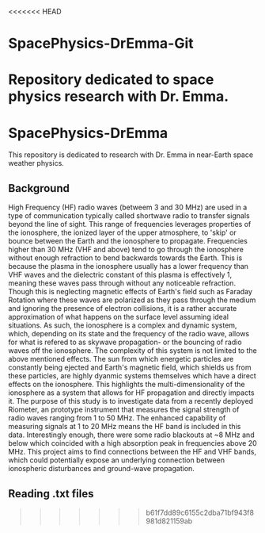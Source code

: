 <<<<<<< HEAD
# SpacePhysics-DrEmma-Git
Repository dedicated to space physics research with Dr. Emma.
=======
# SpacePhysics-DrEmma
This repository is dedicated to research with Dr. Emma in near-Earth space weather physics.

## Background 

High Frequency (HF) radio waves (betweem 3 and 30 MHz) are used in a type of communication typically called shortwave radio to transfer signals beyond the line of sight. This range of frequencies leverages properties of the ionosphere, the ionized layer of the upper atmosphere, to 'skip' or bounce between the Earth and the ionosphere to propagate. Frequencies higher than 30 MHz (VHF and above) tend to go through the ionosphere without enough refraction to bend backwards towards the Earth. This is because the plasma in the ionosphere usually has a lower frequency than VHF waves and the dielectric constant of this plasma is effectively 1, meaning these waves pass through without any noticeable refraction. Though this is neglecting magnetic effects of Earth's field such as Faraday Rotation where these waves are polarized as they pass through the medium and ignoring the presence of electron collisions, it is a rather accurate approximation of what happens on the surface level assuming ideal situations. As such, the ionosphere is a complex and dynamic system, which, depending on its state and the frequency of the radio wave, allows for what is refered to as skywave propagation- or the bouncing of radio waves off the ionosphere. The complexity of this system is not limited to the above mentioned effects. The sun from which energetic particles are constantly being ejected and Earth's magnetic field, which shields us from these particles, are highly dyanmic systems themselves which have a direct effects on the ionosphere. This highlights the multi-dimensionality of the ionosphere as a system that allows for HF propagation and directly impacts it. The purpose of this study is to investigate data from a recently deployed Riometer, an prototype instrument that measures the signal strength of radio waves ranging from 1 to 50 MHz. The enhanced capability of measuring signals at 1 to 20 MHz means the HF band is included in this data. Interestingly enough, there were some radio blackouts at ~8 MHz and below which coincided with a high absorption peak in frequencies above 20 MHz. This project aims to find connections between the HF and VHF bands, which could potentially expose an underlying connection between ionospheric disturbances and ground-wave propagation.


## Reading .txt files

>>>>>>> b61f7dd89c6155c2dba71bf943f8981d821159ab
